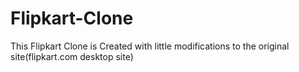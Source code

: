 # Flipkart-Clone
This Flipkart Clone is Created with little modifications to the original site(flipkart.com desktop site) 
